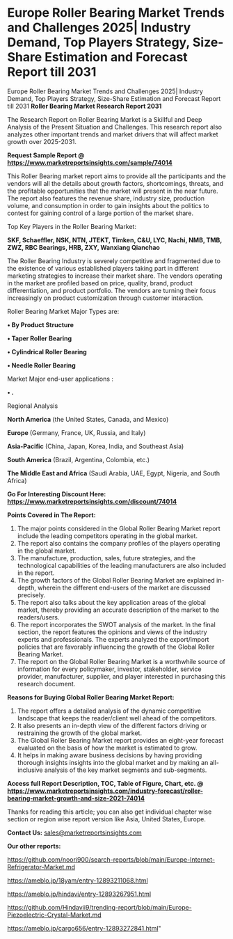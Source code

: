 # Europe Roller Bearing Market Trends and Challenges 2025| Industry Demand, Top Players Strategy, Size-Share Estimation and Forecast Report till 2031
Europe Roller Bearing Market Trends and Challenges 2025| Industry Demand, Top Players Strategy, Size-Share Estimation and Forecast Report till 2031
<strong>Roller Bearing Market Research Report 2031</strong>

The Research Report on Roller Bearing Market is a Skillful and Deep Analysis of the Present Situation and Challenges. This research report also analyzes other important trends and market drivers that will affect market growth over 2025-2031.

<strong>Request Sample Report @ <a href=https://www.marketreportsinsights.com/sample/74014>https://www.marketreportsinsights.com/sample/74014</a></strong>

This Roller Bearing market report aims to provide all the participants and the vendors will all the details about growth factors, shortcomings, threats, and the profitable opportunities that the market will present in the near future. The report also features the revenue share, industry size, production volume, and consumption in order to gain insights about the politics to contest for gaining control of a large portion of the market share.

Top Key Players in the Roller Bearing Market:

<strong>SKF, Schaeffler, NSK, NTN, JTEKT, Timken, C&U, LYC, Nachi, NMB, TMB, ZWZ, RBC Bearings, HRB, ZXY, Wanxiang Qianchao</strong>

The Roller Bearing Industry is severely competitive and fragmented due to the existence of various established players taking part in different marketing strategies to increase their market share. The vendors operating in the market are profiled based on price, quality, brand, product differentiation, and product portfolio. The vendors are turning their focus increasingly on product customization through customer interaction.

Roller Bearing Market Major Types are:

<strong>• By Product Structure

• Taper Roller Bearing

• Cylindrical Roller Bearing

• Needle Roller Bearing</strong>

Market Major end-user applications :

<strong>• .</strong>

Regional Analysis

</u><strong><b>North America</b></strong> (the United States, Canada, and Mexico)

<strong><b>Europe </b></strong>(Germany, France, UK, Russia, and Italy)

<strong><b>Asia-Pacific</b></strong> (China, Japan, Korea, India, and Southeast Asia)

<strong><b>South America</b></strong> (Brazil, Argentina, Colombia, etc.)

<strong><b>The Middle East and Africa</b></strong> (Saudi Arabia, UAE, Egypt, Nigeria, and South Africa)

<strong>Go For Interesting Discount Here: <a href=https://www.marketreportsinsights.com/discount/74014>https://www.marketreportsinsights.com/discount/74014</a></strong>

<strong>Points Covered in The Report:</strong>
<ol>
  <li>The major points considered in the Global Roller Bearing Market report include the leading competitors operating in the global market.</li>
  <li>The report also contains the company profiles of the players operating in the global market.</li>
  <li>The manufacture, production, sales, future strategies, and the technological capabilities of the leading manufacturers are also included in the report.</li>
  <li>The growth factors of the Global Roller Bearing Market are explained in-depth, wherein the different end-users of the market are discussed precisely.</li>
  <li>The report also talks about the key application areas of the global market, thereby providing an accurate description of the market to the readers/users.</li>
  <li>The report incorporates the SWOT analysis of the market. In the final section, the report features the opinions and views of the industry experts and professionals. The experts analyzed the export/import policies that are favorably influencing the growth of the Global Roller Bearing Market.</li>
  <li>The report on the Global Roller Bearing Market is a worthwhile source of information for every policymaker, investor, stakeholder, service provider, manufacturer, supplier, and player interested in purchasing this research document.</li>
</ol>
<strong>Reasons for Buying Global Roller Bearing Market Report:</strong>

<ol>
  <li>The report offers a detailed analysis of the dynamic competitive landscape that keeps the reader/client well ahead of the competitors.</li>
  <li>It also presents an in-depth view of the different factors driving or restraining the growth of the global market.</li>
  <li>The Global Roller Bearing Market report provides an eight-year forecast evaluated on the basis of how the market is estimated to grow.</li>
  <li>It helps in making aware business decisions by having providing thorough insights insights into the global market and by making an all-inclusive analysis of the key market segments and sub-segments.</li>
</ol>
<strong>Access full Report Description, TOC, Table of Figure, Chart, etc. @ <a href=https://www.marketreportsinsights.com/industry-forecast/roller-bearing-market-growth-and-size-2021-74014>https://www.marketreportsinsights.com/industry-forecast/roller-bearing-market-growth-and-size-2021-74014</a></strong>


Thanks for reading this article; you can also get individual chapter wise section or region wise report version like Asia, United States, Europe.

<strong>Contact Us:</strong>
sales@marketreportsinsights.com

<strong>Our other reports:</strong>

<a href=https://github.com/noori900/search-reports/blob/main/Europe-Internet-Refrigerator-Market.md>https://github.com/noori900/search-reports/blob/main/Europe-Internet-Refrigerator-Market.md</a>

<a href=https://ameblo.jp/18yam/entry-12893211068.html>https://ameblo.jp/18yam/entry-12893211068.html</a>

<a href=https://ameblo.jp/hindavi/entry-12893267951.html>https://ameblo.jp/hindavi/entry-12893267951.html</a>

<a href=https://github.com/Hindavii9/trending-report/blob/main/Europe-Piezoelectric-Crystal-Market.md>https://github.com/Hindavii9/trending-report/blob/main/Europe-Piezoelectric-Crystal-Market.md</a>

<a href=https://ameblo.jp/cargo656/entry-12893272841.html>https://ameblo.jp/cargo656/entry-12893272841.html</a>"

